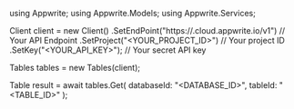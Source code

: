 using Appwrite;
using Appwrite.Models;
using Appwrite.Services;

Client client = new Client()
    .SetEndPoint("https://<REGION>.cloud.appwrite.io/v1") // Your API Endpoint
    .SetProject("<YOUR_PROJECT_ID>") // Your project ID
    .SetKey("<YOUR_API_KEY>"); // Your secret API key

Tables tables = new Tables(client);

Table result = await tables.Get(
    databaseId: "<DATABASE_ID>",
    tableId: "<TABLE_ID>"
);